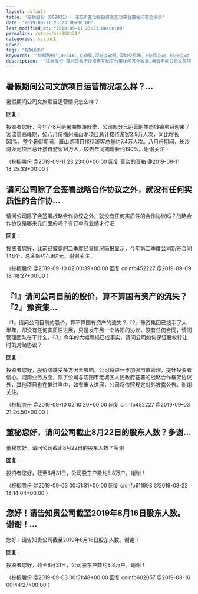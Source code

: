 ```yaml
---
layout: default
title: '棕榈股份（002431）- 深交所互动易投资者互动平台董秘问答全收录'
date: "2019-09-11 23:23:00+00:00"
last_modified_at: "2019-09-11 23:23:00+00:00"
permalink: /stock/sz/002431/
categories: szstock
cover: 
tags: "棕榈股份"
keywords: '"棕榈股份",002431,互动易,深证互动易,深圳交易所,上证易互动,上证e互动'
description: '"棕榈股份-深圳交易所投资者互动平台董秘问答全收录,暑假期间公司文旅项目运营情况怎么样？"'
---
```


## 暑假期间公司文旅项目运营情况怎么样？...

暑假期间公司文旅项目运营情况怎么样？

**回复**：

投资者您好，今年7-8月是暑期旅游旺季，公司部分已运营的生态城镇项目迎来了客流量高峰期，如八月份梅州雁山湖项目总计接待游客2.9万人次，同比增长53%，整个暑假期间，雁山湖项目接待游客总量约7.4万人次。八月份期间，长沙浔龙河项目总计接待游客14万人，较去年同期增长约190%。谢谢关注！ 

（棕榈股份  @2019-09-11 23:23:00+00:00 回复 莫奈的音箱  @2019-09-11 18:25:33+00:00 ）

## 请问公司除了会签署战略合作协议之外，就没有任何实质性的合作协...

请问公司除了会签署战略合作协议之外，就没有任何实质性的合作协议吗？战略合作协议是哪来充门面的吗？有订单有业绩才行吧

**回复**：

投资者您好，此前已披露的二季度经营情况简报显示，今年第二季度公司新签合同146个，总金额约4.9亿元。谢谢关注。 

（棕榈股份  @2019-09-10 02:00:39+00:00 回复 cninfo452227  @2019-09-09 18:48:27+00:00 ）

## 『1』请问公司目前的股价，算不算国有资产的流失？『2』豫资集...

『1』请问公司目前的股价，算不算国有资产的流失？『2』豫资集团已接手了大半年，却没有任何实质性进展，只是发布另一个洛阳的协议，没有任何合同，请问管理团队在干什么。『3』今年的大幅亏损已成事实，请问公司如何保证股权转让时的对赌协议？

**回复**：

投资者您好，股价涨跌受多方因素影响，公司将进一步加强市值管理，提升投资者信心。河南业务方面，除了公司与洛阳市老城区人民政府签署的战略合作框架协议外，其他项目也在推进当中，如有重大进展，公司将依照规定对外披露公告。谢谢关注。 

（棕榈股份  @2019-09-10 02:10:20+00:00 回复 cninfo452227  @2019-09-03 21:24:50+00:00 ）

## 董秘您好，请问公司截止8月22日的股东人数？多谢...

董秘您好，请问公司截止8月22日的股东人数？多谢

**回复**：

投资者您好，截至8月31日，公司股东户数约8.8万户，谢谢！ 

（棕榈股份  @2019-09-03 00:51:31+00:00 回复 cninfo611998  @2019-08-22 18:14:04+00:00 ）

## 您好！请告知贵公司截至2019年8月16日股东人数。谢谢！...

您好！请告知贵公司截至2019年8月16日股东人数。谢谢！

**回复**：

投资者您好，截至8月31日，公司股东户数约8.8万户，谢谢！ 

（棕榈股份  @2019-09-03 00:51:48+00:00 回复 cninfo602057  @2019-08-16 00:44:27+00:00 ）

